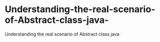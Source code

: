 # Understanding-the-real-scenario-of-Abstract-class-java-
Understanding the real scenario of Abstract class java 
